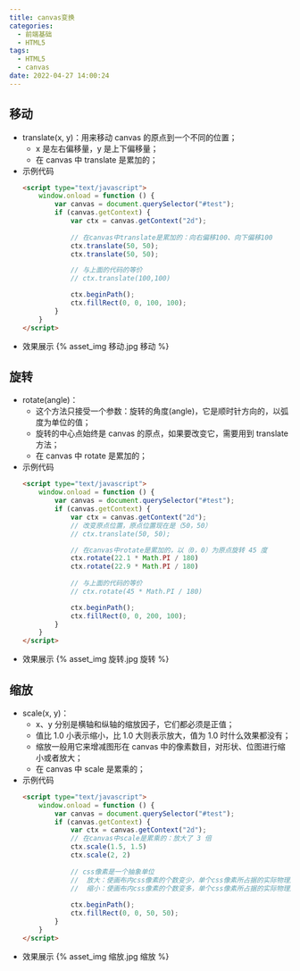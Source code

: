 ```yaml
---
title: canvas变换
categories:
  - 前端基础
  - HTML5
tags:
  - HTML5
  - canvas
date: 2022-04-27 14:00:24
---
```

## 移动
- translate(x, y)：用来移动 canvas 的原点到一个不同的位置；
  - x 是左右偏移量，y 是上下偏移量；
  - 在 canvas 中 translate 是累加的；
- 示例代码
  ```HTML
  <script type="text/javascript">
      window.onload = function () {
          var canvas = document.querySelector("#test");
          if (canvas.getContext) {
              var ctx = canvas.getContext("2d");
              
              // 在canvas中translate是累加的：向右偏移100、向下偏移100
              ctx.translate(50, 50);
              ctx.translate(50, 50);
  
              // 与上面的代码的等价
              // ctx.translate(100,100)
  
              ctx.beginPath();
              ctx.fillRect(0, 0, 100, 100);
          }
      }
  </script>
  ```
- 效果展示
  {% asset_img 移动.jpg 移动 %}

## 旋转
- rotate(angle)：
  - 这个方法只接受一个参数：旋转的角度(angle)，它是顺时针方向的，以弧度为单位的值；
  - 旋转的中心点始终是 canvas 的原点，如果要改变它，需要用到 translate 方法；
  - 在 canvas 中 rotate 是累加的；
- 示例代码
  ```HTML
  <script type="text/javascript">
      window.onload = function () {
          var canvas = document.querySelector("#test");
          if (canvas.getContext) {
              var ctx = canvas.getContext("2d");
              // 改变原点位置，原点位置现在是（50，50）
              // ctx.translate(50, 50);
  
              // 在canvas中rotate是累加的，以（0，0）为原点旋转 45 度
              ctx.rotate(22.1 * Math.PI / 180)
              ctx.rotate(22.9 * Math.PI / 180)
              
              // 与上面的代码的等价
              // ctx.rotate(45 * Math.PI / 180)
  
              ctx.beginPath();
              ctx.fillRect(0, 0, 200, 100);
          }
      }
  </script>
  ```
- 效果展示
  {% asset_img 旋转.jpg 旋转 %}
## 缩放
- scale(x, y)：
  - x、y 分别是横轴和纵轴的缩放因子，它们都必须是正值；
  - 值比 1.0 小表示缩小，比 1.0 大则表示放大，值为 1.0 时什么效果都没有；
  - 缩放一般用它来增减图形在 canvas 中的像素数目，对形状、位图进行缩小或者放大；
  - 在 canvas 中 scale 是累乘的；
- 示例代码
  ```HTML
  <script type="text/javascript">
      window.onload = function () {
          var canvas = document.querySelector("#test");
          if (canvas.getContext) {
              var ctx = canvas.getContext("2d");
              // 在canvas中scale是累乘的：放大了 3 倍
              ctx.scale(1.5, 1.5)
              ctx.scale(2, 2)
          
              // css像素是一个抽象单位
              //  放大：使画布内css像素的个数变少，单个css像素所占据的实际物理尺寸变大
              //  缩小：使画布内css像素的个数变多，单个css像素所占据的实际物理尺寸变小
              
              ctx.beginPath();
              ctx.fillRect(0, 0, 50, 50);
          }
      }
  </script>
  ```
- 效果展示
  {% asset_img 缩放.jpg 缩放 %}